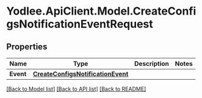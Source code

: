 # Yodlee.ApiClient.Model.CreateConfigsNotificationEventRequest

## Properties

Name | Type | Description | Notes
------------ | ------------- | ------------- | -------------
**Event** | [**CreateConfigsNotificationEvent**](CreateConfigsNotificationEvent.md) |  | 

[[Back to Model list]](../README.md#documentation-for-models) [[Back to API list]](../README.md#documentation-for-api-endpoints) [[Back to README]](../README.md)


